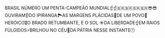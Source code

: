 BRASIL NÚMERO UM PENTA-CAMPEÃO MUNDIAL☝️☝️🇧🇷🇧🇷🇧🇷🇧🇷😎😎OUVIRAM👂DO IPIRANGA🏞️AS MARGENS PLÁCIDAS🌟DE UM POVO👥HERÓICO🎖️O BRADO RETUMBANTE, E O SOL ☀️DA LIBERDADE☝️EM RAIOS FÚLGIDOS⚡BRILHOU NO CÉU🌌DA PÁTRIA NESSE INSTANTE🕑
